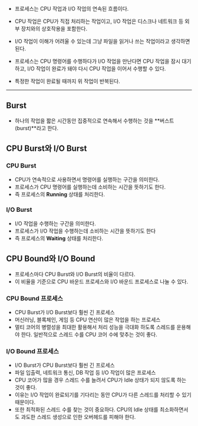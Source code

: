 - 프로세스는 CPU 작업과 I/O 작업의 연속된 흐름이다.
- CPU 작업은 CPU가 직접 처리하는 작업이고, I/O 작업은 디스크나 네트워크 등 외부 장치와의 상호작용을 포함한다.
- I/O 작업이 이해가 어려울 수 있는데 그냥 파일을 읽거나 쓰는 작업이라고 생각하면 된다.

- 프로세스는 CPU 명령어를 수행하다가 I/O 작업을 만난다면 CPU 작업을 잠시 대기하고, I/O 작업이 완료가 돼야 다시 CPU 작업을 이어서 수행할 수 있다.
- 특정한 작업이 완료될 때까지 위 작업이 반복된다.

---

## Burst

- 하나의 작업을 짧은 시간동안 집중적으로 연속해서 수행하는 것을 **버스트(burst)**라고 한다.

## CPU Burst와 I/O Burst

### CPU Burst

- CPU가 연속적으로 사용하면서 명령어를 실행하는 구간을 의미한다.
- 프로세스가 CPU 명령어를 실행하는데 소비하는 시간을 뜻하기도 한다.
- 즉 프로세스의 **Running** 상태를 처리한다.

### I/O Burst

- I/O 작업을 수행하는 구간을 의미한다.
- 프로세스가 I/O 작업을 수행하는데 소비하는 시간을 뜻하기도 한다
- 즉 프로세스의 **Waiting** 상태를 처리한다.

## CPU Bound와 I/O Bound

- 프로세스마다 CPU Burst와 I/O Burst의 비율이 다르다.
- 이 비율을 기준으로 CPU 바운드 프로세스와 I/O 바운드 프로세스로 나눌 수 있다.

### CPU Bound 프로세스

- CPU Burst가 I/O Burst보다 훨씬 긴 프로세스
- 머신러닝, 블록체인, 게임 등 CPU 연산이 많은 작업을 하는 프로세스
- 멀티 코어의 병렬성을 최대한 활용해서 처리 성능을 극대화 하도록 스레드를 운용해야 한다. 일반적으로 스레드 수를 CPU 코어 수에 맞추는 것이 좋다.

### I/O Bound 프로세스

- I/O Burst가 CPU Burst보다 훨씬 긴 프로세스
- 파일 입출력, 네트워크 통신, DB 작업 등 I/O 작업이 많은 프로세스
- CPU 코어가 많을 경우 스레드 수를 늘려서 CPU가 Idle 상태가 되지 않도록 하는 것이 좋다.
- 이유는 I/O 작업이 완료되기를 기다리는 동안 CPU가 다른 스레드를 처리할 수 있기 때문이다.
- 또한 최적화된 스레드 수를 찾는 것이 중요하다. CPU의 Idle 상태를 최소화하면서도 과도한 스레드 생성으로 인한 오버헤드를 피해야 한다.


